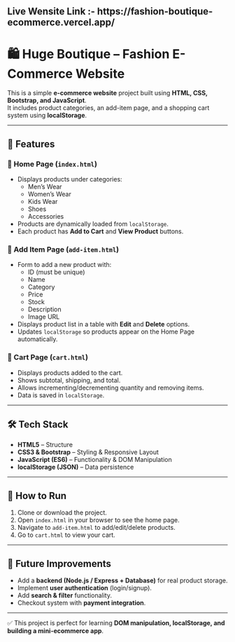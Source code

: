 <h2>Live Wensite Link :- https://fashion-boutique-ecommerce.vercel.app/</h2>

# 🛍️ Huge Boutique – Fashion E-Commerce Website  

This is a simple **e-commerce website** project built using **HTML, CSS, Bootstrap, and JavaScript**.  
It includes product categories, an add-item page, and a shopping cart system using **localStorage**.  

---

## 📌 Features  

### 🔹 Home Page (`index.html`)
- Displays products under categories:  
  - Men’s Wear  
  - Women’s Wear  
  - Kids Wear  
  - Shoes  
  - Accessories  
- Products are dynamically loaded from `localStorage`.  
- Each product has **Add to Cart** and **View Product** buttons.  

### 🔹 Add Item Page (`add-item.html`)
- Form to add a new product with:  
  - ID (must be unique)  
  - Name  
  - Category  
  - Price  
  - Stock  
  - Description  
  - Image URL  
- Displays product list in a table with **Edit** and **Delete** options.  
- Updates `localStorage` so products appear on the Home Page automatically.  

### 🔹 Cart Page (`cart.html`)
- Displays products added to the cart.  
- Shows subtotal, shipping, and total.  
- Allows incrementing/decrementing quantity and removing items.  
- Data is saved in `localStorage`.  

---

## 🛠️ Tech Stack  

- **HTML5** – Structure  
- **CSS3 & Bootstrap** – Styling & Responsive Layout  
- **JavaScript (ES6)** – Functionality & DOM Manipulation  
- **localStorage (JSON)** – Data persistence  

---

## 🚀 How to Run  

1. Clone or download the project.  
2. Open `index.html` in your browser to see the home page.  
3. Navigate to `add-item.html` to add/edit/delete products.  
4. Go to `cart.html` to view your cart.  

---

## 🔮 Future Improvements  

- Add a **backend (Node.js / Express + Database)** for real product storage.  
- Implement **user authentication** (login/signup).  
- Add **search & filter** functionality.  
- Checkout system with **payment integration**.  

---

✅ This project is perfect for learning **DOM manipulation, localStorage, and building a mini-ecommerce app**.  
